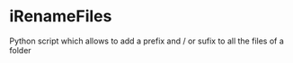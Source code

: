 # iRenameFiles
Python script which allows to add a prefix and / or sufix to all the files of a folder
